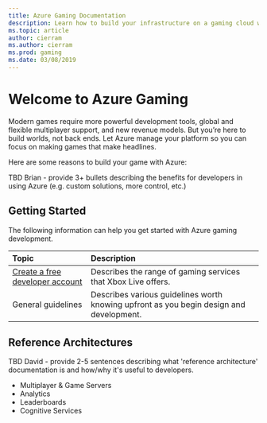 ```yaml
---
title: Azure Gaming Documentation
description: Learn how to build your infrastructure on a gaming cloud with years of experience powering Xbox games and services. 
ms.topic: article
author: cierram
ms.author: cierram
ms.prod: gaming
ms.date: 03/08/2019
---
```


# Welcome to Azure Gaming

Modern games require more powerful development tools, global and flexible multiplayer support, and new revenue models. But you’re here to build worlds, not back ends. Let Azure manage your platform so you can focus on making games that make headlines.

Here are some reasons to build your game with Azure:

TBD Brian - provide 3+ bullets describing the benefits for developers in using Azure (e.g. custom solutions, more control, etc.)

## Getting Started

The following information can help you get started with Azure gaming development.

| Topic | Description |
|:------|:------------|
| [Create a free developer account](https://docs.microsoft.com/en-us/azure/billing/billing-create-free-services-included-free-account) | Describes the range of gaming services that Xbox Live offers. |
| General guidelines | Describes various guidelines worth knowing upfront as you begin design and development. |

## Reference Architectures

TBD David - provide 2-5 sentences describing what 'reference architecture' documentation is and how/why it's useful to developers.

* Multiplayer & Game Servers
* Analytics
* Leaderboards
* Cognitive Services